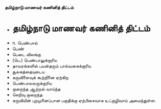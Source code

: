 **தமிழ்நாடு மாணவர் கணினித் திட்டம்**
- # தமிழ்நாடு மாணவர் கணினித் திட்டம்
- n. பெண்பால்
- பெண்
- பெடை விலங்கு
- (பெ.) பெண்பாலுக்குரிய
- தாவரங்களில் பயன்தரும் பால்வகைக்குரிய
- சூலகத்தையுடைய
- கருவிளைவுக் கூற்றினை ஏற்கிற
- பெண்பாலலருக்குரிய
- குறைந்த ஆற்றல் வாய்ந்த
- செறிவு குறைந்த
- கருவியின் புறமுனைப்பான பகுதிக்கு ஏற்பிசைவாக உட்குழிவாய் அமைந்துள்ள.

